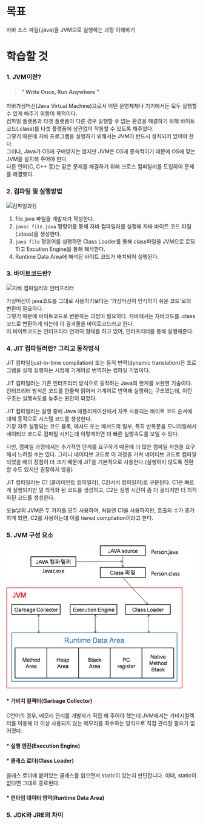 # 목표
자바 소스 파일(.java)을 JVM으로 실행하는 과정 이해하기

# 학습할 것
### 1. JVM이란?
> #### " Write Once, Run Anywhere "

자바가상머신(Java Virtual Machine)으로서 어떤 운영체제나 기기에서든 모두 실행할 수 있게 해주기 위함이 목적이다.  
컴파일 플랫폼과 타겟 플랫폼이 다른 경우 실행할 수 없는 환경을 해결하기 위해 바이트코드(.class)를 타겟 플랫폼에 상관없이 작동할 수 있도록 해주었다.  
그렇기 때문에 자바 프로그램을 실행하기 위해서는 JVM이 반드시 설치되어 있어야 한다.  
그러나, Java가 OS에 구애받지는 않지만 JVM은 OS에 종속적이기 때문에 OS에 맞는 JVM을 설치해 주어야 한다.  
다른 언어(C, C++ 등)는 같은 문제를 해결하기 위해 크로스 컴파일러를 도입하여 문제를 해결했다.


### 2. 컴파일 및 실행방법

![컴파일과정](https://media.vlpt.us/images/woo00oo/post/b2e894dd-83cf-456b-91b7-15e02611ac88/%E1%84%89%E1%85%B3%E1%84%8F%E1%85%B3%E1%84%85%E1%85%B5%E1%86%AB%E1%84%89%E1%85%A3%E1%86%BA%202021-01-01%20%E1%84%8B%E1%85%A9%E1%84%92%E1%85%AE%205.39.12.png)

1. file.java 파일을 개발자가 작성한다.
2. `javac file.java` 명령어를 통해 자바 컴파일러를 실행해 자바 바이트 코드 파일(.class)을 생성한다.
3. `java file` 명령어를 실행하면 Class Loader를 통해 class파일을 JVM으로 로딩하고 Excution Engine을 통해 해석한다.
4. Runtime Data Area에 해석된 바이트 코드가 배치되어 실행된다.


### 3. 바이트코드란?
![자바 컴파일러와 인터프리터](https://mblogthumb-phinf.pstatic.net/MjAxODAzMTNfMjU1/MDAxNTIwOTM2MDg5NzU5.FC9iwVzwVFoJ7L3d7R1MF1YBW8BMwQV9DLS3wCNvSJsg.OEmYIspBpTdYGKlQYIPsfThUhCdxdcS_rJnTuU-CTfkg.PNG.ehcibear314/%EC%9E%90%EB%B0%94%EC%BB%B4%ED%8C%8C%EC%9D%BC%EB%9F%AC%EC%99%80%EC%9E%90%EB%B0%94%EC%9D%B8%ED%84%B0%ED%94%84%EB%A6%AC%ED%84%B0.png?type=w800)

가상머신이 java코드를 그대로 사용하기보다는 '가상머신이 인식하기 쉬운 코드'로의 변환이 필요하다.  
그렇기 때문에 바이트코드로 변환하는 과정이 필요하다. 자바에서는 자바코드를 .class 코드로 변환하게 되는데 이 결과물을 바이트코드라고 한다.  
이 바이트코드는 인터프리터 언어의 형태를 하고 있어, 인터프리터를 통해 실행해준다.

### 4. JIT 컴파일러란? 그리고 동작방식
JIT 컴파일(just-in-time compilation) 또는 동적 번역(dynamic translation)은 프로그램을 실제 실행하는 시점에 기계어로 번역하는 컴파일 기법이다. 

JIT 컴파일러는 기존 인터프리터 방식으로 동작하는 Java의 한계를 보완한 기술이다.
인터프리터 방식은 코드를 한줄씩 읽어서 기계어로 번역해 실행하는 구조였는데, 이런 구조는 실행속도를 늦추는 원인이 되었다.  

JIT 컴파일러는 실행 중에 Java 애플리케이션에서 자주 사용되는 바이트 코드 순서에 대해 동적으로 시스템 코드를 생성한다.  
가장 자주 실행되는 코드 블록, 메서드 또는 메서드의 일부, 특히 반복문을 모니터링해서 네이티브 코드로 컴파일 시키는데 이렇게하면 더 빠른 실행속도를 보일 수 있다.

다만, 컴파일 과정에서는 추가적인 단계를 요구하기 때문에 더 많은 컴파일 자원을 요구해서 느려질 수는 있다.
그러나 네이티브 코드로 이 과정을 거쳐 네이티브 코드로 컴파일 되었을 때의 장점이 더 크기 때문에 JIT을 기본적으로 사용한다.(실행하지 않도록 전환할 수도 있지만 권장하지 않음)

JIT 컴파일러는 C1 (클라이언트 컴파일러), C2(서버 컴파일러)로 구분된다.
C1은 빠르게 실행되지만 덜 최적화 된 코드를 생성하고, C2는 실행 시간이 좀 더 걸리지만 더 최적화된 코드를 생성한다.

오늘날의 JVM은 두 가지를 모두 사용하며, 처음엔 C1을 사용하지만, 호출의 수가 증가하게 되면, C2를 사용하는데 이를 tiered compilation이라고 한다.

### 5. JVM 구성 요소
![JVM구성](https://github.com/boonboonE/LearnJava/blob/main/images/JVM%E1%84%80%E1%85%AE%E1%84%8C%E1%85%A9.png)

#### * 가비지 컬렉터(Garbage Collector)
C언어의 경우, 메모리 관리를 개발자가 직접 해 주어야 했는데 JVM에서는 가비지컬렉터를 이용해 더 이상 사용되지 않는 메모리를 회수하는 방식으로 직접 관리할 필요가 없어졌다.

#### * 실행 엔진(Execution Engine)

#### * 클래스 로더(Class Loader)
클래스 로더에 붙어있는 클래스를 읽으면서 static이 있는지 판단합니다. 이때, static이 없다면 그대로 종료된다.

#### * 런타임 데이터 영역(Runtime Data Area)




### 5. JDK와 JRE의 차이
